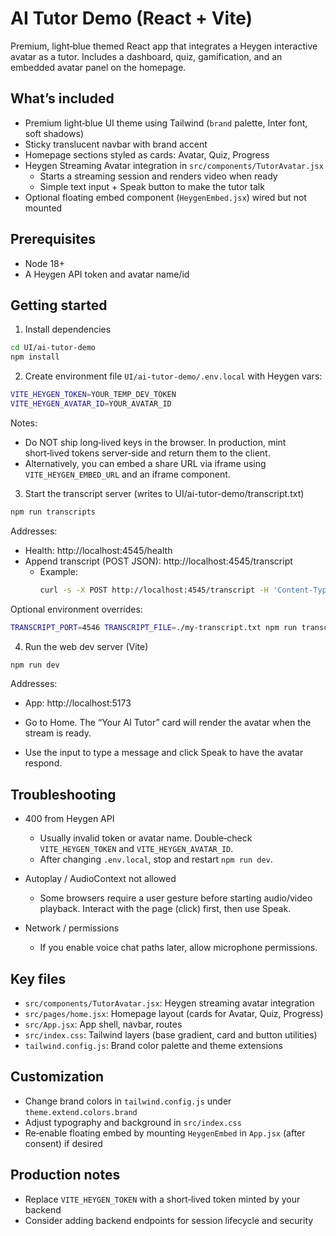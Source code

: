 # AI Tutor Demo (React + Vite)

Premium, light‑blue themed React app that integrates a Heygen interactive avatar as a tutor. Includes a dashboard, quiz, gamification, and an embedded avatar panel on the homepage.

## What’s included

- Premium light‑blue UI theme using Tailwind (`brand` palette, Inter font, soft shadows)
- Sticky translucent navbar with brand accent
- Homepage sections styled as cards: Avatar, Quiz, Progress
- Heygen Streaming Avatar integration in `src/components/TutorAvatar.jsx`
  - Starts a streaming session and renders video when ready
  - Simple text input + Speak button to make the tutor talk
- Optional floating embed component (`HeygenEmbed.jsx`) wired but not mounted

## Prerequisites

- Node 18+
- A Heygen API token and avatar name/id

## Getting started

1) Install dependencies

```bash
cd UI/ai-tutor-demo
npm install
```

2) Create environment file `UI/ai-tutor-demo/.env.local` with Heygen vars:

```bash
VITE_HEYGEN_TOKEN=YOUR_TEMP_DEV_TOKEN
VITE_HEYGEN_AVATAR_ID=YOUR_AVATAR_ID
```

Notes:
- Do NOT ship long‑lived keys in the browser. In production, mint short‑lived tokens server‑side and return them to the client.
- Alternatively, you can embed a share URL via iframe using `VITE_HEYGEN_EMBED_URL` and an iframe component.

3) Start the transcript server (writes to UI/ai-tutor-demo/transcript.txt)

```bash
npm run transcripts
```

Addresses:
- Health: http://localhost:4545/health
- Append transcript (POST JSON): http://localhost:4545/transcript
  - Example:
    ```bash
    curl -s -X POST http://localhost:4545/transcript -H 'Content-Type: application/json' -d '{"text":"Hello transcript"}'
    ```

Optional environment overrides:
```bash
TRANSCRIPT_PORT=4546 TRANSCRIPT_FILE=./my-transcript.txt npm run transcripts
```

4) Run the web dev server (Vite)

```bash
npm run dev
```

Addresses:
- App: http://localhost:5173

- Go to Home. The “Your AI Tutor” card will render the avatar when the stream is ready.
- Use the input to type a message and click Speak to have the avatar respond.

## Troubleshooting

- 400 from Heygen API
  - Usually invalid token or avatar name. Double‑check `VITE_HEYGEN_TOKEN` and `VITE_HEYGEN_AVATAR_ID`.
  - After changing `.env.local`, stop and restart `npm run dev`.

- Autoplay / AudioContext not allowed
  - Some browsers require a user gesture before starting audio/video playback. Interact with the page (click) first, then use Speak.

- Network / permissions
  - If you enable voice chat paths later, allow microphone permissions.

## Key files

- `src/components/TutorAvatar.jsx`: Heygen streaming avatar integration
- `src/pages/home.jsx`: Homepage layout (cards for Avatar, Quiz, Progress)
- `src/App.jsx`: App shell, navbar, routes
- `src/index.css`: Tailwind layers (base gradient, card and button utilities)
- `tailwind.config.js`: Brand color palette and theme extensions

## Customization

- Change brand colors in `tailwind.config.js` under `theme.extend.colors.brand`
- Adjust typography and background in `src/index.css`
- Re‑enable floating embed by mounting `HeygenEmbed` in `App.jsx` (after consent) if desired

## Production notes

- Replace `VITE_HEYGEN_TOKEN` with a short‑lived token minted by your backend
- Consider adding backend endpoints for session lifecycle and security
